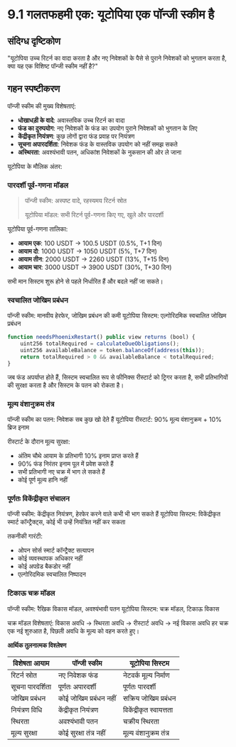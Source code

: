 # 9.1 गलतफहमी एक: यूटोपिया एक पॉन्जी स्कीम है

## संदिग्ध दृष्टिकोण
"यूटोपिया उच्च रिटर्न का वादा करता है और नए निवेशकों के पैसे से पुराने निवेशकों को भुगतान करता है, क्या यह एक विशिष्ट पॉन्जी स्कीम नहीं है?"

## गहन स्पष्टीकरण

पॉन्जी स्कीम की मुख्य विशेषताएं:

- **धोखाधड़ी के वादे**: अवास्तविक उच्च रिटर्न का वादा
- **फंड का दुरुपयोग**: नए निवेशकों के फंड का उपयोग पुराने निवेशकों को भुगतान के लिए
- **केंद्रीकृत नियंत्रण**: कुछ लोगों द्वारा फंड प्रवाह पर नियंत्रण
- **सूचना अपारदर्शिता**: निवेशक फंड के वास्तविक उपयोग को नहीं समझ सकते
- **अस्थिरता**: अवश्यंभावी पतन, अधिकांश निवेशकों के नुकसान की ओर ले जाना

यूटोपिया के मौलिक अंतर:

### पारदर्शी पूर्व-गणना मॉडल
> पॉन्जी स्कीम: अस्पष्ट वादे, रहस्यमय रिटर्न स्रोत
> 
> यूटोपिया मॉडल: सभी रिटर्न पूर्व-गणना किए गए, खुले और पारदर्शी

यूटोपिया पूर्व-गणना तालिका:

- **आयाम एक**: 100 USDT → 100.5 USDT (0.5%, T+1 दिन)
- **आयाम दो**: 1000 USDT → 1050 USDT (5%, T+7 दिन)
- **आयाम तीन**: 2000 USDT → 2260 USDT (13%, T+15 दिन)
- **आयाम चार**: 3000 USDT → 3900 USDT (30%, T+30 दिन)

सभी मान सिस्टम शुरू होने से पहले निर्धारित हैं और बदले नहीं जा सकते।

### स्वचालित जोखिम प्रबंधन

पॉन्जी स्कीम: मानवीय हेरफेर, जोखिम प्रबंधन की कमी
यूटोपिया सिस्टम: एल्गोरिदमिक स्वचालित जोखिम प्रबंधन

```javascript
function needsPhoenixRestart() public view returns (bool) {
    uint256 totalRequired = calculateDueObligations();
    uint256 availableBalance = token.balanceOf(address(this));
    return totalRequired > 0 && availableBalance < totalRequired;
}
```

जब फंड अपर्याप्त होते हैं, सिस्टम स्वचालित रूप से फीनिक्स रीस्टार्ट को ट्रिगर करता है, सभी प्रतिभागियों की सुरक्षा करता है और सिस्टम के पतन को रोकता है।

### मूल्य वंशानुक्रम तंत्र

पॉन्जी स्कीम का पतन: निवेशक सब कुछ खो देते हैं
यूटोपिया रीस्टार्ट: 90% मूल्य वंशानुक्रम + 10% ब्रिज इनाम

रीस्टार्ट के दौरान मूल्य सुरक्षा:

- अंतिम चौथे आयाम के प्रतिभागी 10% इनाम प्राप्त करते हैं
- 90% फंड निरंतर इनाम पूल में प्रवेश करते हैं
- सभी प्रतिभागी नए चक्र में भाग ले सकते हैं
- कोई पूर्ण मूल्य हानि नहीं

### पूर्णतः विकेंद्रीकृत संचालन

पॉन्जी स्कीम: केंद्रीकृत नियंत्रण, हेरफेर करने वाले कभी भी भाग सकते हैं
यूटोपिया सिस्टम: विकेंद्रीकृत स्मार्ट कॉन्ट्रैक्ट्स, कोई भी उन्हें नियंत्रित नहीं कर सकता

तकनीकी गारंटी:

- ओपन सोर्स स्मार्ट कॉन्ट्रैक्ट सत्यापन
- कोई व्यवस्थापक अधिकार नहीं
- कोई अपग्रेड बैकडोर नहीं
- एल्गोरिदमिक स्वचालित निष्पादन

### टिकाऊ चक्र मॉडल

पॉन्जी स्कीम: रैखिक विकास मॉडल, अवश्यंभावी पतन
यूटोपिया सिस्टम: चक्र मॉडल, टिकाऊ विकास

चक्र मॉडल विशेषताएं: विकास अवधि → स्थिरता अवधि → रीस्टार्ट अवधि → नई विकास अवधि
हर चक्र एक नई शुरुआत है, पिछली अवधि के मूल्य को वहन करते हुए।

**आर्थिक तुलनात्मक विश्लेषण**

| विशेषता आयाम | पॉन्जी स्कीम | यूटोपिया सिस्टम |
|---------|---------|-----------|
| रिटर्न स्रोत | नए निवेशक फंड | नेटवर्क मूल्य निर्माण |
| सूचना पारदर्शिता | पूर्णतः अपारदर्शी | पूर्णतः पारदर्शी |
| जोखिम प्रबंधन | कोई जोखिम प्रबंधन नहीं | सक्रिय जोखिम प्रबंधन |
| नियंत्रण विधि | केंद्रीकृत नियंत्रण | विकेंद्रीकृत स्वायत्तता |
| स्थिरता | अवश्यंभावी पतन | चक्रीय स्थिरता |
| मूल्य सुरक्षा | कोई सुरक्षा तंत्र नहीं | मूल्य वंशानुक्रम तंत्र |